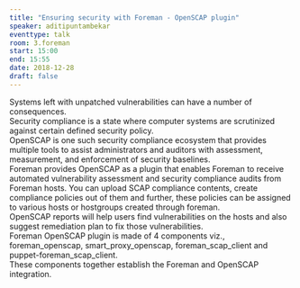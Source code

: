 ```yaml
---
title: "Ensuring security with Foreman - OpenSCAP plugin"
speaker: aditipuntambekar
eventtype: talk
room: 3.foreman
start: 15:00
end: 15:55
date: 2018-12-28
draft: false
---
```


Systems left with unpatched vulnerabilities can have a number of consequences.  
Security compliance is a state where computer systems are scrutinized against certain defined security policy.  
OpenSCAP is one such security compliance ecosystem that provides multiple tools to assist administrators and auditors
with assessment, measurement, and enforcement of security baselines.  
Foreman provides OpenSCAP as a plugin that enables Foreman to receive automated vulnerability assessment and
security compliance audits from Foreman hosts. You can upload SCAP compliance contents,
create compliance policies out of them and further, these policies can be assigned to various hosts or hostgroups created through foreman.  
OpenSCAP reports will help users find vulnerabilities on the hosts and also suggest remediation plan to fix those vulnerabilities.  
Foreman OpenSCAP plugin is made of 4 components viz., foreman_openscap, smart_proxy_openscap, foreman_scap_client and puppet-foreman_scap_client.  
These components together establish the Foreman and OpenSCAP integration.  

